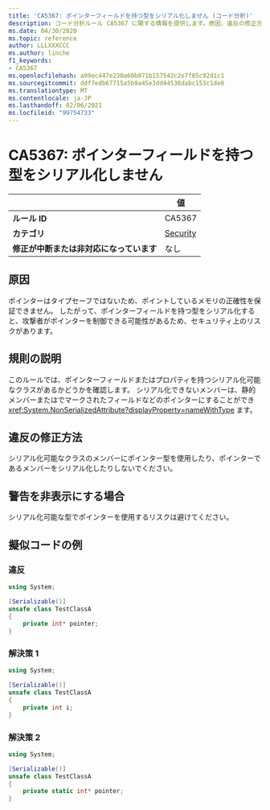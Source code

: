 ```yaml
---
title: 'CA5367: ポインターフィールドを持つ型をシリアル化しません (コード分析)'
description: コード分析ルール CA5367 に関する情報を提供します。原因、違反の修正方法、非表示にするタイミングなどが含まれます。
ms.date: 04/30/2020
ms.topic: reference
author: LLLXXXCCC
ms.author: linche
f1_keywords:
- CA5367
ms.openlocfilehash: a99ec447e230a60b071b157542c2e7f85c92d1c1
ms.sourcegitcommit: ddf7edb67715a5b9a45e3dd44536dabc153c1de0
ms.translationtype: MT
ms.contentlocale: ja-JP
ms.lasthandoff: 02/06/2021
ms.locfileid: "99754733"
---
```

# <a name="ca5367-do-not-serialize-types-with-pointer-fields"></a>CA5367: ポインターフィールドを持つ型をシリアル化しません

| | 値 |
|-|-|
| **ルール ID** |CA5367|
| **カテゴリ** |[Security](security-warnings.md)|
| **修正が中断または非対応になっています** |なし|

## <a name="cause"></a>原因

ポインターはタイプセーフではないため、ポイントしているメモリの正確性を保証できません。 したがって、ポインターフィールドを持つ型をシリアル化すると、攻撃者がポインターを制御できる可能性があるため、セキュリティ上のリスクがあります。

## <a name="rule-description"></a>規則の説明

このルールでは、ポインターフィールドまたはプロパティを持つシリアル化可能なクラスがあるかどうかを確認します。 シリアル化できないメンバーは、静的メンバーまたはでマークされたフィールドなどのポインターにすることができ <xref:System.NonSerializedAttribute?displayProperty=nameWithType> ます。

## <a name="how-to-fix-violations"></a>違反の修正方法

シリアル化可能なクラスのメンバーにポインター型を使用したり、ポインターであるメンバーをシリアル化したりしないでください。

## <a name="when-to-suppress-warnings"></a>警告を非表示にする場合

シリアル化可能な型でポインターを使用するリスクは避けてください。

## <a name="pseudo-code-examples"></a>擬似コードの例

### <a name="violation"></a>違反

```csharp
using System;

[Serializable()]
unsafe class TestClassA
{
    private int* pointer;
}
```

### <a name="solution-1"></a>解決策 1

```csharp
using System;

[Serializable()]
unsafe class TestClassA
{
    private int i;
}
```

### <a name="solution-2"></a>解決策 2

```csharp
using System;

[Serializable()]
unsafe class TestClassA
{
    private static int* pointer;
}
```
